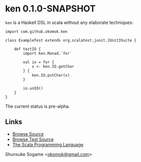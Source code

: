 
# ken 0.1.0-SNAPSHOT

`ken` is a Haskell DSL in scala without any elaborate techniques:

    import com.github.okomok.ken

    class ExampleTest extends org.scalatest.junit.JUnit3Suite {

        def teztIO {
            import ken.Monad.`for`

            val io = for {
                x <- ken.IO.getChar
            } {
                ken.IO.putChar(x)
            }

            io.unIO()
        }
    }

The current status is pre-alpha.



## Links

* [Browse Source]
* [Browse Test Source]
* [The Scala Programming Language]


Shunsuke Sogame <<okomok@gmail.com>>



[MIT License]: http://www.opensource.org/licenses/mit-license.php "MIT License"
[Browse Source]: http://github.com/okomok/ken/tree/master/src/main/scala/ "Browse Source"
[Browse Test Source]: http://github.com/okomok/ken/tree/master/src/test/scala/ "Browse Test Source"
[The Scala Programming Language]: http://www.scala-lang.org/ "The Scala Programming Language"
